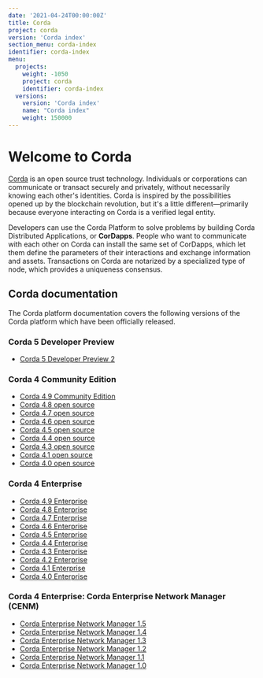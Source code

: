 ```yaml
---
date: '2021-04-24T00:00:00Z'
title: Corda
project: corda
version: 'Corda index'
section_menu: corda-index
identifier: corda-index
menu:
  projects:
    weight: -1050
    project: corda
    identifier: corda-index
  versions:
    version: 'Corda index'
    name: "Corda index"
    weight: 150000
---
```


# Welcome to Corda

[Corda](https://www.corda.net/) is an open source trust technology. Individuals or corporations can communicate or transact securely and privately, without necessarily knowing each other's identities. Corda is inspired by the possibilities opened up by the blockchain revolution, but it's a little different—primarily because everyone interacting on Corda is a verified legal entity.

Developers can use the Corda Platform to solve problems by building Corda Distributed Applications, or **CorDapps**. People who want to communicate with each other on Corda can install the same set of CorDapps, which let them define the parameters of their interactions and exchange information and assets. Transactions on Corda are notarized by a specialized type of node, which provides a uniqueness consensus.

## Corda documentation

The Corda platform documentation covers the following versions of the Corda platform which have been officially released.

### Corda 5 Developer Preview

* [Corda 5 Developer Preview 2](./5.0-dev-preview-2.html)

### Corda 4 Community Edition

* [Corda 4.9 Community Edition](../platform/corda/4.9/open-source.html)
* [Corda 4.8 open source](../platform/corda/4.8/open-source.html)
* [Corda 4.7 open source](../platform/corda/4.7/open-source.html)
* [Corda 4.6 open source](../platform/corda/4.6/open-source.html)
* [Corda 4.5 open source](../platform/corda/4.5/open-source.html)
* [Corda 4.4 open source](../platform/corda/4.4/open-source.html)
* [Corda 4.3 open source](../platform/corda/4.3/open-source.html)
* [Corda 4.1 open source](../platform/corda/4.1/open-source.html)
* [Corda 4.0 open source](../platform/corda/4.0/open-source.html)

### Corda 4 Enterprise

* [Corda 4.9 Enterprise](../platform/corda/4.8/enterprise.html)
* [Corda 4.8 Enterprise](../platform/corda/4.8/enterprise.html)
* [Corda 4.7 Enterprise](../platform/corda/4.7/enterprise.html)
* [Corda 4.6 Enterprise](../platform/corda/4.6/enterprise.html)
* [Corda 4.5 Enterprise](../platform/corda/4.5/enterprise.html)
* [Corda 4.4 Enterprise](../platform/corda/4.4/enterprise.html)
* [Corda 4.3 Enterprise](../platform/corda/4.3/enterprise.html)
* [Corda 4.2 Enterprise](../platform/corda/4.2/enterprise.html)
* [Corda 4.1 Enterprise](../platform/corda/4.1/enterprise.html)
* [Corda 4.0 Enterprise](../platform/corda/4.0/enterprise.html)

### Corda 4 Enterprise: Corda Enterprise Network Manager (CENM)

* [Corda Enterprise Network Manager 1.5](../platform/corda/1.5/cenm.html)
* [Corda Enterprise Network Manager 1.4](../platform/corda/1.4/cenm.html)
* [Corda Enterprise Network Manager 1.3](../platform/corda/1.3/cenm.html)
* [Corda Enterprise Network Manager 1.2](../platform/corda/1.2/cenm.html)
* [Corda Enterprise Network Manager 1.1](../platform/corda/1.1/cenm.html)
* [Corda Enterprise Network Manager 1.0](../platform/corda/1.0/cenm.html)
